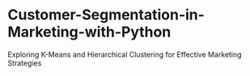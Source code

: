# Customer-Segmentation-in-Marketing-with-Python
Exploring K-Means and Hierarchical Clustering for Effective Marketing Strategies 
